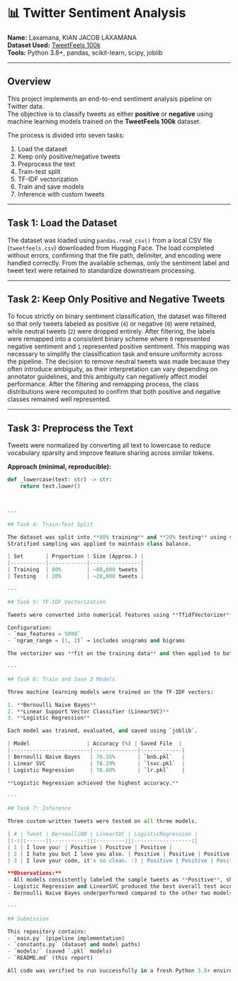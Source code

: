 # 📊 Twitter Sentiment Analysis

**Name:** Laxamana, KIAN JACOB LAXAMANA  
**Dataset Used:** [TweetFeels 100k](https://huggingface.co/datasets/mnemoraorg/tweetfeels-100k)  
**Tools:** Python 3.8+, pandas, scikit-learn, scipy, joblib  

---

## Overview

This project implements an end-to-end sentiment analysis pipeline on Twitter data.  
The objective is to classify tweets as either **positive** or **negative** using machine learning models trained on the **TweetFeels 100k** dataset.  

The process is divided into seven tasks:  
1. Load the dataset  
2. Keep only positive/negative tweets  
3. Preprocess the text  
4. Train-test split  
5. TF-IDF vectorization  
6. Train and save models  
7. Inference with custom tweets  

---

## Task 1: Load the Dataset

The dataset was loaded using `pandas.read_csv()` from a local CSV file (`tweetfeels.csv`) downloaded from Hugging Face. The load completed without errors, confirming that the file path, delimiter, and encoding were handled correctly. From the available schemas, only the sentiment label and tweet text were retained to standardize downstream processing.

---

## Task 2: Keep Only Positive and Negative Tweets

To focus strictly on binary sentiment classification, the dataset was filtered so that only tweets labeled as positive (`4`) or negative (`0`) were retained, while neutral tweets (`2`) were dropped entirely. After filtering, the labels were remapped into a consistent binary scheme where `0` represented negative sentiment and `1` represented positive sentiment. This mapping was necessary to simplify the classification task and ensure uniformity across the pipeline. The decision to remove neutral tweets was made because they often introduce ambiguity, as their interpretation can vary depending on annotator guidelines, and this ambiguity can negatively affect model performance. After the filtering and remapping process, the class distributions were recomputed to confirm that both positive and negative classes remained well represented. 

---

## Task 3: Preprocess the Text

Tweets were normalized by converting all text to lowercase to reduce vocabulary sparsity and improve feature sharing across similar tokens.

**Approach (minimal, reproducible):**
```python
def _lowercase(text: str) -> str:
    return text.lower()



---

## Task 4: Train-Test Split

The dataset was split into **80% training** and **20% testing** using scikit-learn’s `train_test_split()`.  
Stratified sampling was applied to maintain class balance.  

| Set       | Proportion | Size (Approx.) |
|-----------|------------|----------------|
| Training  | 80%        | ~80,000 tweets |
| Testing   | 20%        | ~20,000 tweets |

---

## Task 5: TF-IDF Vectorization

Tweets were converted into numerical features using **TfidfVectorizer**.  

Configuration:  
- `max_features = 5000`  
- `ngram_range = (1, 2)` → includes unigrams and bigrams  

The vectorizer was **fit on the training data** and then applied to both training and test sets.  

---

## Task 6: Train and Save 3 Models

Three machine learning models were trained on the TF-IDF vectors:  

1. **Bernoulli Naive Bayes**  
2. **Linear Support Vector Classifier (LinearSVC)**  
3. **Logistic Regression**  

Each model was trained, evaluated, and saved using `joblib`.  

| Model                  | Accuracy (%) | Saved File  |
|-------------------------|--------------|-------------|
| Bernoulli Naive Bayes   | 76.35%       | `bnb.pkl`   |
| Linear SVC              | 78.29%       | `lsvc.pkl`  |
| Logistic Regression     | 78.60%       | `lr.pkl`    |

**Logistic Regression achieved the highest accuracy.**

---

## Task 7: Inference

Three custom-written tweets were tested on all three models.  

| # | Tweet | BernoulliNB | LinearSVC | LogisticRegression |
|:-:|:------|:-----------:|:---------:|:------------------:|
| 1 | I love you! | Positive | Positive | Positive |
| 2 | I hate you but I love you also. | Positive | Positive | Positive |
| 3 | I love your code, it's so clean. :) | Positive | Positive | Positive |

**Observations:**  
- All models consistently labeled the sample tweets as **Positive**, showing agreement in inference.  
- Logistic Regression and LinearSVC produced the best overall test accuracy in evaluation, with Logistic Regression slightly leading.  
- Bernoulli Naive Bayes underperformed compared to the other two models, but still achieved a respectable baseline performance above 76%.  

---

## Submission

This repository contains:  
- `main.py` (pipeline implementation)  
- `constants.py` (dataset and model paths)  
- `models/` (saved `.pkl` models)  
- `README.md` (this report)  

All code was verified to run successfully in a fresh Python 3.8+ environment.  
